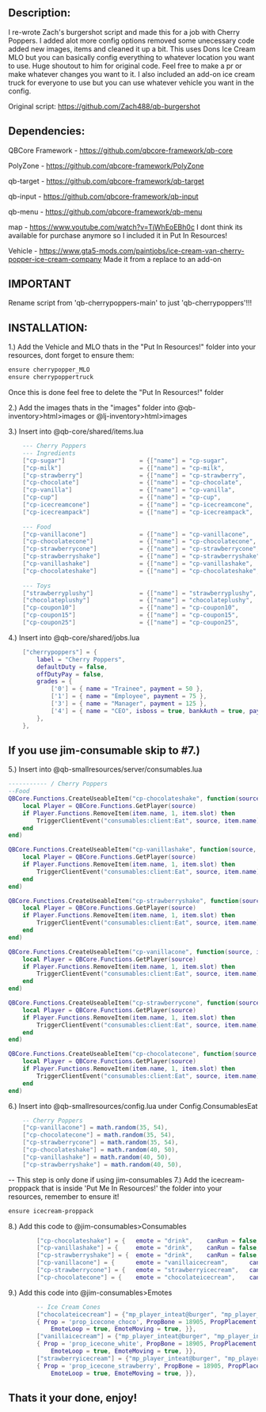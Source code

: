 ## Description:
I re-wrote Zach's burgershot script and made this for a job with Cherry Poppers. I added alot more config options removed some unecessary code added new images, items and cleaned it up a bit. This uses Dons Ice Cream MLO but you can basically config everything to whatever location you want to use. Huge shoutout to him for original code. Feel free to make a pr or make whatever changes you want to it. I also included an add-on ice cream truck for everyone to use but you can use whatever vehicle you want in the config.

Original script: https://github.com/Zach488/qb-burgershot

## Dependencies:
QBCore Framework - https://github.com/qbcore-framework/qb-core

PolyZone - https://github.com/qbcore-framework/PolyZone

qb-target - https://github.com/qbcore-framework/qb-target

qb-input - https://github.com/qbcore-framework/qb-input

qb-menu - https://github.com/qbcore-framework/qb-menu

map - https://www.youtube.com/watch?v=TjWhEoEBh0c I dont think its available for purchase anymore so I included it in Put In Resources!

Vehicle - https://www.gta5-mods.com/paintjobs/ice-cream-van-cherry-popper-ice-cream-company Made it from a replace to an add-on
## IMPORTANT
Rename script from 'qb-cherrypoppers-main' to just 'qb-cherrypoppers'!!!

## INSTALLATION:
1.) Add the Vehicle and MLO thats in the "Put In Resources!" folder into your resources, dont forget to ensure them:
```css
ensure cherrypopper_MLO
ensure cherrypoppertruck
```
Once this is done feel free to delete the "Put In Resources!" folder

2.) Add the images thats in the "images" folder into @qb-inventory>html>images or @lj-inventory>html>images

3.) Insert into @qb-core/shared/items.lua
```lua
	--- Cherry Poppers
	--- Ingredients
	["cp-sugar"] 					 = {["name"] = "cp-sugar",						["label"] = "Sugar",					["weight"] = 125,		["type"] = "item",		["image"] = "sugar.png",				["unique"] = false,		["useable"] = false,	["shouldClose"] = true,	   ["combinable"] = nil,   ["description"] = "A sweet, crystalline substance used to flavor food and drinks."},
	["cp-milk"] 					 = {["name"] = "cp-milk",						["label"] = "Milk",						["weight"] = 125,		["type"] = "item",		["image"] = "milk.png",					["unique"] = false,		["useable"] = false,	["shouldClose"] = true,	   ["combinable"] = nil,   ["description"] = "A white liquid produced by mammals, rich in nutrients and commonly used as food."},
	["cp-strawberry"] 				 = {["name"] = "cp-strawberry",					["label"] = "Strawberry",				["weight"] = 125,		["type"] = "item",		["image"] = "strawberry.png",			["unique"] = false,		["useable"] = false,	["shouldClose"] = true,    ["combinable"] = nil,   ["description"] = "Small, red, juicy fruit with green leaves and a sweet, slightly tart flavor."},
	["cp-chocolate"] 				 = {["name"] = "cp-chocolate",					["label"] = "Chocolate",				["weight"] = 125,		["type"] = "item",		["image"] = "chocolate.png",			["unique"] = false,		["useable"] = false,	["shouldClose"] = true,    ["combinable"] = nil,   ["description"] = "A sweet, rich, brown food made from cocoa beans, often used in desserts and candy."},
	["cp-vanilla"] 					 = {["name"] = "cp-vanilla",					["label"] = "Vanilla",					["weight"] = 125,		["type"] = "item",		["image"] = "vanilla.png",				["unique"] = false,		["useable"] = false,	["shouldClose"] = true,    ["combinable"] = nil,   ["description"] = "A sweet, fragrant flavoring made from orchid seeds, commonly used in desserts and baking."},
	["cp-cup"] 						 = {["name"] = "cp-cup",						["label"] = "Cup",						["weight"] = 125,		["type"] = "item",		["image"] = "cup.png",					["unique"] = false,		["useable"] = false,	["shouldClose"] = true,    ["combinable"] = nil,   ["description"] = "Tall cp-cup with a lid, filled with blended fruits and/or ice cream for a sweet drink."},
	["cp-icecreamcone"] 			 = {["name"] = "cp-icecreamcone",				["label"] = "Ice Cream Cone",			["weight"] = 125,		["type"] = "item",		["image"] = "cone.png",					["unique"] = false,		["useable"] = false,	["shouldClose"] = true,    ["combinable"] = nil,   ["description"] = "Crispy cone filled with a scoop or two of creamy, frozen dessert."},
	["cp-icecreampack"] 			 = {["name"] = "cp-icecreampack",				["label"] = "Ice Cream Pack",			["weight"] = 350,		["type"] = "item",		["image"] = "icecream_pack.png",		["unique"] = false,		["useable"] = true,		["shouldClose"] = true,    ["combinable"] = nil,   ["description"] = "A box containing every flavor of cone and a toy!"},
	
	--- Food
	["cp-vanillacone"] 				 = {["name"] = "cp-vanillacone",				["label"] = "Vanilla Cone",				["weight"] = 250,		["type"] = "item",		["image"] = "vanilla_icecream.png",		["unique"] = false,		["useable"] = true,		["shouldClose"] = true,    ["combinable"] = nil,   ["description"] = "A crispy cone filled with creamy, sweet vanilla-flavored ice cream."},
	["cp-chocolatecone"] 			 = {["name"] = "cp-chocolatecone",				["label"] = "Chocolate Cone",			["weight"] = 250,		["type"] = "item",		["image"] = "chocolate_icecream.png",	["unique"] = false,		["useable"] = true,		["shouldClose"] = true,    ["combinable"] = nil,   ["description"] = "A crispy cone filled with creamy, rich chocolate-flavored ice cream, made with cocoa."},
	["cp-strawberrycone"] 			 = {["name"] = "cp-strawberrycone",				["label"] = "Strawberry Cone",			["weight"] = 250,		["type"] = "item",		["image"] = "strawberry_icecream.png",	["unique"] = false,		["useable"] = true,		["shouldClose"] = true,    ["combinable"] = nil,   ["description"] = "A crispy cone filled with creamy, sweet strawberry-flavored ice cream, with real strawberry pieces."},
	["cp-strawberryshake"] 			 = {["name"] = "cp-strawberryshake",			["label"] = "Strawberry Shake",			["weight"] = 125,		["type"] = "item",		["image"] = "strawberry_shake.png",		["unique"] = false,		["useable"] = true,		["shouldClose"] = true,    ["combinable"] = nil,   ["description"] = "Thick, sweet, and fruity with a creamy texture and pink color."},
	["cp-vanillashake"] 			 = {["name"] = "cp-vanillashake",				["label"] = "Vanilla Shake",			["weight"] = 125,		["type"] = "item",		["image"] = "vanilla_shake.png",		["unique"] = false,		["useable"] = true,		["shouldClose"] = true,    ["combinable"] = nil,   ["description"] = "Smooth, creamy, and mildly sweet with a classic cp-vanilla flavor."},
	["cp-chocolateshake"] 			 = {["name"] = "cp-chocolateshake",				["label"] = "Chocolate Shake",			["weight"] = 125,		["type"] = "item",		["image"] = "chocolate_shake.png",		["unique"] = false,		["useable"] = true,		["shouldClose"] = true,    ["combinable"] = nil,   ["description"] = "Rich, indulgent, and velvety with a deep cocoa flavor and brown hue."},
	
	--- Toys
	["strawberryplushy"] 			 = {["name"] = "strawberryplushy",				["label"] = "Strawberry Plushy",		["weight"] = 100,		["type"] = "item",		["image"] = "strawberryplushy.png",		["unique"] = false,		["useable"] = false,	["shouldClose"] = false,   ["combinable"] = nil,   ["description"] = "A toy of the Notorious BIG worth some $$ maybe"},
	["chocolateplushy"]				 = {["name"] = "chocolateplushy",				["label"] = "Chocolate Plushy",			["weight"] = 100,		["type"] = "item",		["image"] = "chocolateplushy.png",		["unique"] = false,		["useable"] = false,	["shouldClose"] = false,   ["combinable"] = nil,   ["description"] = "A rare golden toy of the Notorious BIG worth some $$ maybe"},
	["cp-coupon10"] 				 = {["name"] = "cp-coupon10",					["label"] = "10% Coupon",				["weight"] = 5,			["type"] = "item",		["image"] = "coupon_10.png",			["unique"] = false,		["useable"] = false,	["shouldClose"] = false,   ["combinable"] = nil,   ["description"] = "a 10% coupon for Cherry Poppers!"},
	["cp-coupon15"] 				 = {["name"] = "cp-coupon15",					["label"] = "15% Coupon",				["weight"] = 5,			["type"] = "item",		["image"] = "coupon_15.png",			["unique"] = false,		["useable"] = false,	["shouldClose"] = false,   ["combinable"] = nil,   ["description"] = "a 15% coupon for Cherry Poppers!"},
	["cp-coupon25"] 				 = {["name"] = "cp-coupon25", 					["label"] = "25% Coupon", 				["weight"] = 5, 		["type"] = "item", 		["image"] = "coupon_25.png", 			["unique"] = false, 	["useable"] = false, 	["shouldClose"] = false,   ["combinable"] = nil,   ["description"] = "a 25% coupon for Cherry Poppers!"},
```

4.) Insert into @qb-core/shared/jobs.lua 
```lua
    ["cherrypoppers"] = {
		label = "Cherry Poppers",
		defaultDuty = false,
		offDutyPay = false,
		grades = {
            ['0'] = { name = "Trainee", payment = 50 },
            ['1'] = { name = "Employee", payment = 75 },
            ['3'] = { name = "Manager", payment = 125 },
            ['4'] = { name = "CEO", isboss = true, bankAuth = true, payment = 150 },
        },
	},	
```
## If you use jim-consumable skip to #7.)
5.) Insert into @qb-smallresources/server/consumables.lua
```lua
----------- / Cherry Poppers
--Food
QBCore.Functions.CreateUseableItem("cp-chocolateshake", function(source, item)
    local Player = QBCore.Functions.GetPlayer(source)
	if Player.Functions.RemoveItem(item.name, 1, item.slot) then
        TriggerClientEvent("consumables:client:Eat", source, item.name)
    end
end)

QBCore.Functions.CreateUseableItem("cp-vanillashake", function(source, item)
    local Player = QBCore.Functions.GetPlayer(source)
	if Player.Functions.RemoveItem(item.name, 1, item.slot) then
        TriggerClientEvent("consumables:client:Eat", source, item.name)
    end
end)

QBCore.Functions.CreateUseableItem("cp-strawberryshake", function(source, item)
    local Player = QBCore.Functions.GetPlayer(source)
	if Player.Functions.RemoveItem(item.name, 1, item.slot) then
        TriggerClientEvent("consumables:client:Eat", source, item.name)
    end
end)

QBCore.Functions.CreateUseableItem("cp-vanillacone", function(source, item)
    local Player = QBCore.Functions.GetPlayer(source)
	if Player.Functions.RemoveItem(item.name, 1, item.slot) then
        TriggerClientEvent("consumables:client:Eat", source, item.name)
    end
end)

QBCore.Functions.CreateUseableItem("cp-strawberrycone", function(source, item)
    local Player = QBCore.Functions.GetPlayer(source)
	if Player.Functions.RemoveItem(item.name, 1, item.slot) then
        TriggerClientEvent("consumables:client:Eat", source, item.name)
    end
end)

QBCore.Functions.CreateUseableItem("cp-chocolatecone", function(source, item)
    local Player = QBCore.Functions.GetPlayer(source)
	if Player.Functions.RemoveItem(item.name, 1, item.slot) then
        TriggerClientEvent("consumables:client:Eat", source, item.name)
    end
end)
```

6.) Insert into @qb-smallresources/config.lua under Config.ConsumablesEat
```lua
    -- Cherry Poppers 
    ["cp-vanillacone"] = math.random(35, 54),
    ["cp-chocolatecone"] = math.random(35, 54),
    ["cp-strawberrycone"] = math.random(35, 54),
    ["cp-chocolateshake"] = math.random(40, 50),
    ["cp-vanillashake"] = math.random(40, 50),
    ["cp-strawberryshake"] = math.random(40, 50),
```

-- This step is only done if using jim-consumables
7.) Add the icecream-proppack that is inside 'Put Me In Resources!' the folder into your resources, remember to ensure it!
```css
ensure icecream-proppack
```

8.) Add this code to @jim-consumables>Consumables
```lua
		["cp-chocolateshake"] = { 	emote = "drink", 	canRun = false, 	time = math.random(5000, 6000), stress = math.random(2, 4), heal = 0, armor = 0, type = "food", stats = { hunger = math.random(10,20), thirst = math.random(10,20), }},
		["cp-vanillashake"] = { 	emote = "drink", 	canRun = false, 	time = math.random(5000, 6000), stress = math.random(2, 4), heal = 0, armor = 0, type = "food", stats = { hunger = math.random(10,20), thirst = math.random(10,20), }},
		["cp-strawberryshake"] = { 	emote = "drink", 	canRun = false, 	time = math.random(5000, 6000), stress = math.random(2, 4), heal = 0, armor = 0, type = "food", stats = { hunger = math.random(10,20), thirst = math.random(10,20), }},
		["cp-vanillacone"] = { 		emote = "vanillaicecream", 		canRun = false, 	time = math.random(5000, 6000), stress = math.random(2, 4), heal = 0, armor = 0, type = "food", stats = { hunger = math.random(10,20), thirst = math.random(5,10), }},
		["cp-strawberrycone"] = { 	emote = "strawberryicecream", 	canRun = false, 	time = math.random(5000, 6000), stress = math.random(2, 4), heal = 0, armor = 0, type = "food", stats = { hunger = math.random(10,20), thirst = math.random(5,10), }},
		["cp-chocolatecone"] = { 	emote = "chocolateicecream", 	canRun = false, 	time = math.random(5000, 6000), stress = math.random(2, 4), heal = 0, armor = 0, type = "food", stats = { hunger = math.random(10,20), thirst = math.random(5,10), }},
```

9.) Add this code into @jim-consumables>Emotes
```lua
		-- Ice Cream Cones
		["chocolateicecream"] = {"mp_player_inteat@burger", "mp_player_int_eat_burger_fp", "Chocolate Ice Cream", AnimationOptions =
		{ Prop = 'prop_icecone_choco', PropBone = 18905, PropPlacement = {0.12, -0.02, 0.04, 300.0, 150.0},
			EmoteLoop = true, EmoteMoving = true, }},
		["vanillaicecream"] = {"mp_player_inteat@burger", "mp_player_int_eat_burger_fp", "Vanilla Ice Cream", AnimationOptions =
		{ Prop = 'prop_icecone_white', PropBone = 18905, PropPlacement = {0.12, -0.02, 0.04, 300.0, 150.0},
			EmoteLoop = true, EmoteMoving = true, }},
		["strawberryicecream"] = {"mp_player_inteat@burger", "mp_player_int_eat_burger_fp", "Strawberry Ice Cream", AnimationOptions =
		{ Prop = 'prop_icecone_strawberry', PropBone = 18905, PropPlacement = {0.12, -0.02, 0.04, 300.0, 150.0},
			EmoteLoop = true, EmoteMoving = true, }},
```

## Thats it your done, enjoy!
